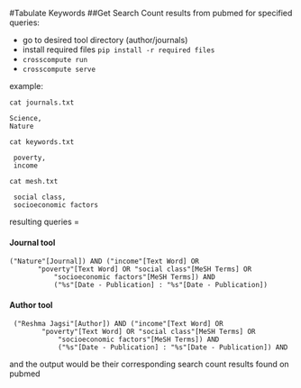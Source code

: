 #Tabulate Keywords
##Get Search Count results from pubmed for specified queries:
 * go to desired tool directory (author/journals)
 * install required files
`pip install -r required files`
 * `crosscompute run`
 * `crosscompute serve`

 example:

 `cat journals.txt`
 ```
 Science,
 Nature
 ```

`cat keywords.txt`

```
 poverty,
 income
```

`cat mesh.txt`

```
 social class,
 socioeconomic factors
```

 resulting queries =

#### Journal tool
 ```
 ("Nature"[Journal]) AND ("income"[Text Word] OR
        "poverty"[Text Word] OR "social class"[MeSH Terms] OR
            "socioeconomic factors"[MeSH Terms]) AND
            ("%s"[Date - Publication] : "%s"[Date - Publication])
 ```

#### Author tool
```
 ("Reshma Jagsi"[Author]) AND ("income"[Text Word] OR
        "poverty"[Text Word] OR "social class"[MeSH Terms] OR
            "socioeconomic factors"[MeSH Terms]) AND
            ("%s"[Date - Publication] : "%s"[Date - Publication]) AND
```
and the output would be their corresponding search count results found on pubmed
